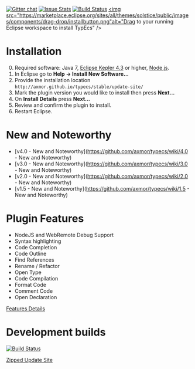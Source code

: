 [![Gitter chat](https://badges.gitter.im/axmor/typecs.png)](https://gitter.im/axmor/typecs) [![Issue Stats](http://issuestats.com/github/axmor/typecs/badge/issue)](http://issuestats.com/github/axmor/typecs) [![Build Status](https://drone.io/github.com/axmor/typecs/status.png)](https://drone.io/github.com/axmor/typecs/latest) <a href="http://marketplace.eclipse.org/marketplace-client-intro?mpc_install=1553220" class="drag rich-diff-level-one" title="Drag to your running Eclipse workspace to install TypEcs"><img src="https://marketplace.eclipse.org/sites/all/themes/solstice/public/images/components/drag-drop/installbutton.png"alt="Drag to your running Eclipse workspace to install TypEcs" /></a>

# Installation

0. Required software: Java 7, [Eclipse Kepler 4.3](http://www.eclipse.org/kepler/) or higher, [Node.js](http://nodejs.org/).
1. In Eclipse go to **Help → Install New Software...**
2. Provide the installation location `http://axmor.github.io/typecs/stable/update-site/`
3. Mark the plugin version you would like to install then press **Next...** 
4. On **Install Details** press **Next...**
5. Review and confirm the plugin to install.
6. Restart Eclipse.

# New and Noteworthy

* [v4.0 - New and Noteworthy](https://github.com/axmor/typecs/wiki/4.0 - New and Noteworthy) 
* [v3.0 - New and Noteworthy](https://github.com/axmor/typecs/wiki/3.0 - New and Noteworthy) 
* [v2.0 - New and Noteworthy](https://github.com/axmor/typecs/wiki/2.0 - New and Noteworthy) 
* [v1.5 - New and Noteworthy](https://github.com/axmor/typecs/wiki/1.5 - New and Noteworthy) 

# Plugin Features

* NodeJS and WebRemote Debug Support
* Syntax highlighting
* Code Completion
* Code Outline
* Find References
* Rename / Refactor
* Open Type
* Code Compilation
* Format Code
* Comment Code
* Open Declaration

[Features Details](https://github.com/axmor/typecs/wiki/Features-Details)

# Development builds
[![Build Status](https://drone.io/github.com/axmor/typecs/status.png)](https://drone.io/github.com/axmor/typecs/latest)

[Zipped Update Site](https://drone.io/github.com/axmor/typecs/files/src/com.axmor.eclipse.typescript.repository/target/com.axmor.eclipse.typescript.repository-3.0.0-SNAPSHOT.zip)
